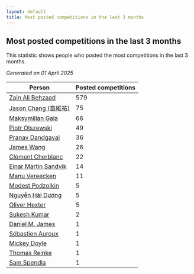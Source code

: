 ```yaml
---
layout: default
title: Most posted competitions in the last 3 months
---
```

## Most posted competitions in the last 3 months
This statistic shows people who posted the most competitions in the last 3 months.

*Generated on 01 April 2025*

| Person | Posted competitions |
| --- | --- |
| [Zain Ali Behzaad](https://www.worldcubeassociation.org/persons/2019BEHZ01) | 579 |
| [Jason Chang (章維祐)](https://www.worldcubeassociation.org/persons/2023CHAN15) | 75 |
| [Maksymilian Gala](https://www.worldcubeassociation.org/persons/2022GALA01) | 66 |
| [Piotr Olszewski](https://www.worldcubeassociation.org/persons/2013OLSZ02) | 49 |
| [Pranav Dandgaval](https://www.worldcubeassociation.org/persons/2017DAND01) | 36 |
| [James Wang](https://www.worldcubeassociation.org/persons/2015WANG87) | 26 |
| [Clément Cherblanc](https://www.worldcubeassociation.org/persons/2014CHER05) | 22 |
| [Einar Martin Sandvik](https://www.worldcubeassociation.org/persons/2018SAND22) | 14 |
| [Manu Vereecken](https://www.worldcubeassociation.org/persons/2010VERE01) | 11 |
| [Modest Podzolkin](https://www.worldcubeassociation.org/persons/2017PODZ01) | 5 |
| [Nguyễn Hải Dương](https://www.worldcubeassociation.org/persons/2018DUON07) | 5 |
| [Oliver Hexter](https://www.worldcubeassociation.org/persons/2022HEXT01) | 5 |
| [Sukesh Kumar](https://www.worldcubeassociation.org/persons/2017KUMA30) | 2 |
| [Daniel M. James](https://www.worldcubeassociation.org/persons/2012JAME04) | 1 |
| [Sébastien Auroux](https://www.worldcubeassociation.org/persons/2008AURO01) | 1 |
| [Mickey Doyle](https://www.worldcubeassociation.org/persons/2021DOYL02) | 1 |
| [Thomas Reinke](https://www.worldcubeassociation.org/persons/2018REIN04) | 1 |
| [Sam Spendla](https://www.worldcubeassociation.org/persons/2015SPEN01) | 1 |
